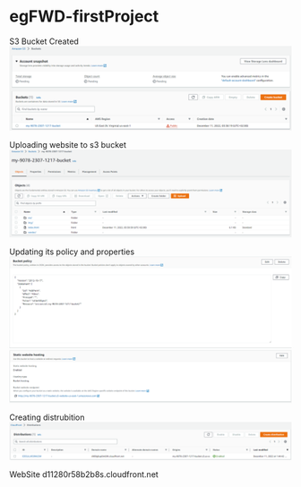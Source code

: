 # egFWD-firstProject

S3 Bucket Created
![GitHub Logo](/s3-bucket-created.png)

Uploading website to s3 bucket
![GitHub Logo](/website-uploaded.png)

Updating its policy and properties 
![GitHub Logo](/policy-updated.png)
![GitHub Logo](/static-website-enabeled.png)

Creating distrubition 
![GitHub Logo](/distribution-created.png)

WebSite d11280r58b2b8s.cloudfront.net


